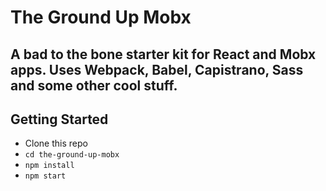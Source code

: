 <h1>The Ground Up Mobx</h1>

<h2>A bad to the bone starter kit for React and Mobx apps. Uses Webpack, Babel, Capistrano, Sass and some other cool stuff.</h2>

<h2>Getting Started</h2>
<ul>
    <li>Clone this repo</li>
    <li><code>cd the-ground-up-mobx</code></li>
    <li><code>npm install</code></li>
    <li><code>npm start</code></li>
</ul>
